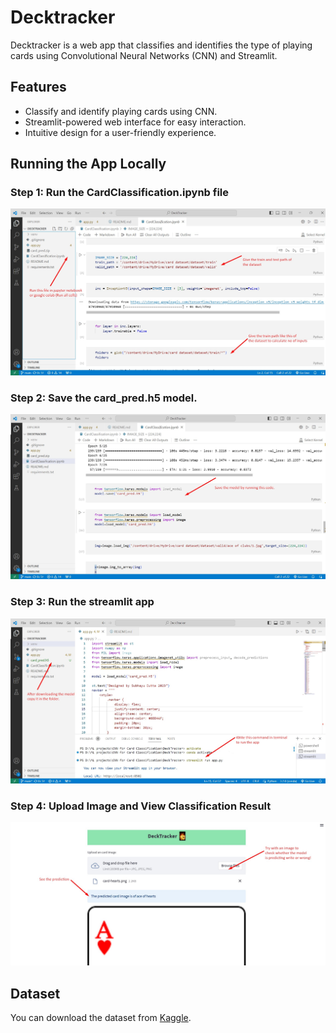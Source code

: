 # Decktracker

Decktracker is a web app that classifies and identifies the type of playing cards using Convolutional Neural Networks (CNN) and Streamlit.

## Features

- Classify and identify playing cards using CNN.
- Streamlit-powered web interface for easy interaction.
- Intuitive design for a user-friendly experience.

## Running the App Locally

### Step 1: Run the CardClassification.ipynb file
![Step 1](./venv/Screenshot_3.jpg)


### Step 2: Save the card_pred.h5 model.
![Step 2](./venv/Screenshot_2.jpg)


### Step 3: Run the streamlit app
![Step 3](./venv/Screenshot_4.jpg)

### Step 4: Upload Image and View Classification Result
![Step 4](./venv/Screenshot_5.jpg)

## Dataset

You can download the dataset from [Kaggle](https://www.kaggle.com/datasets/gpiosenka/cards-image-datasetclassification).


